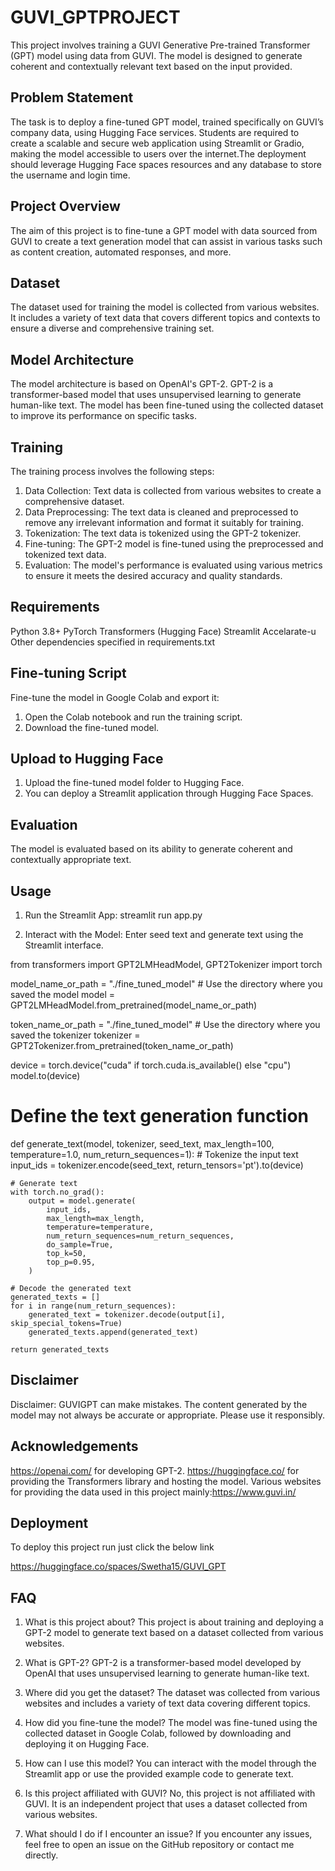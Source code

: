 # GUVI_GPTPROJECT

This project involves training a GUVI Generative Pre-trained Transformer (GPT) model using data from GUVI. The model is designed to generate coherent and contextually relevant text based on the input provided.

## Problem Statement
The task is to deploy a fine-tuned GPT model, trained specifically on GUVI’s company data, using Hugging Face services. Students are required to create a scalable and secure web application using Streamlit or Gradio, making the model accessible to users over the internet.The deployment should leverage Hugging Face spaces resources and any database to store the username and login time.

## Project Overview
The aim of this project is to fine-tune a GPT model with data sourced from GUVI to create a text generation model that can assist in various tasks such as content creation, automated responses, and more.

## Dataset
The dataset used for training the model is collected from various websites. It includes a variety of text data that covers different topics and contexts to ensure a diverse and comprehensive training set.

## Model Architecture
The model architecture is based on OpenAI's GPT-2. GPT-2 is a transformer-based model that uses unsupervised learning to generate human-like text. The model has been fine-tuned using the collected dataset to improve its performance on specific tasks.

## Training

The training process involves the following steps:

1. Data Collection: Text data is collected from various websites to create a comprehensive dataset.
2. Data Preprocessing: The text data is cleaned and preprocessed to remove any irrelevant information and format it suitably for training.
3. Tokenization: The text data is tokenized using the GPT-2 tokenizer.
4. Fine-tuning: The GPT-2 model is fine-tuned using the preprocessed and tokenized text data.
5. Evaluation: The model's performance is evaluated using various metrics to ensure it meets the desired accuracy and quality standards.

## Requirements
Python 3.8+
PyTorch
Transformers (Hugging Face)
Streamlit
Accelarate-u
Other dependencies specified in requirements.txt

## Fine-tuning Script
Fine-tune the model in Google Colab and export it:

1. Open the Colab notebook and run the training script.
2. Download the fine-tuned model.
   
## Upload to Hugging Face

1. Upload the fine-tuned model folder to Hugging Face.
2. You can deploy a Streamlit application through Hugging Face Spaces. 

## Evaluation
The model is evaluated based on its ability to generate coherent and contextually appropriate text. 

## Usage

1. Run the Streamlit App:
streamlit run app.py

2. Interact with the Model: Enter seed text and generate text using the Streamlit interface.

from transformers import GPT2LMHeadModel, GPT2Tokenizer
import torch

model_name_or_path = "./fine_tuned_model"  # Use the directory where you saved the model
model = GPT2LMHeadModel.from_pretrained(model_name_or_path)

token_name_or_path = "./fine_tuned_model"  # Use the directory where you saved the tokenizer
tokenizer = GPT2Tokenizer.from_pretrained(token_name_or_path)

device = torch.device("cuda" if torch.cuda.is_available() else "cpu")
model.to(device)

# Define the text generation function

def generate_text(model, tokenizer, seed_text, max_length=100, temperature=1.0, num_return_sequences=1):
    # Tokenize the input text
    input_ids = tokenizer.encode(seed_text, return_tensors='pt').to(device)

    # Generate text
    with torch.no_grad():
        output = model.generate(
            input_ids,
            max_length=max_length,
            temperature=temperature,
            num_return_sequences=num_return_sequences,
            do_sample=True,
            top_k=50,
            top_p=0.95,
        )

    # Decode the generated text
    generated_texts = []
    for i in range(num_return_sequences):
        generated_text = tokenizer.decode(output[i], skip_special_tokens=True)
        generated_texts.append(generated_text)

    return generated_texts

## Disclaimer

Disclaimer: GUVIGPT can make mistakes. The content generated by the model may not always be accurate or appropriate. Please use it responsibly.

## Acknowledgements

https://openai.com/ for developing GPT-2.
https://huggingface.co/ for providing the Transformers library and hosting the model.
Various websites for providing the data used in this project mainly:https://www.guvi.in/

## Deployment

To deploy this project run just click the below link

https://huggingface.co/spaces/Swetha15/GUVI_GPT

## FAQ

1. What is this project about?
This project is about training and deploying a GPT-2 model to generate text based on a dataset collected from various websites.

2. What is GPT-2?
GPT-2 is a transformer-based model developed by OpenAI that uses unsupervised learning to generate human-like text.

3. Where did you get the dataset?
The dataset was collected from various websites and includes a variety of text data covering different topics.

4. How did you fine-tune the model?
The model was fine-tuned using the collected dataset in Google Colab, followed by downloading and deploying it on Hugging Face.

5. How can I use this model?
You can interact with the model through the Streamlit app or use the provided example code to generate text.

6. Is this project affiliated with GUVI?
No, this project is not affiliated with GUVI. It is an independent project that uses a dataset collected from various websites.

7. What should I do if I encounter an issue?
If you encounter any issues, feel free to open an issue on the GitHub repository or contact me directly.
